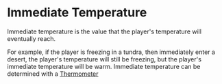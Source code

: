 # Immediate Temperature

Immediate temperature is the value that the player's temperature will eventually reach.

For example, if the player is freezing in a tundra, then immediately enter a desert, the player's temperature will still be freezing, but the player's immediate temperature will be warm. Immediate temperature can be determined with a [Thermometer](https://github.com/fishcute/ToughAsClient/blob/main/Tutorial/Items/Thermometer.md)
